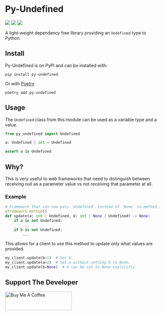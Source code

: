 # Py-Undefined

![](https://img.shields.io/badge/License-ApacheV2-blue.svg)
![](https://img.shields.io/badge/code%20style-black-000000.svg)
![](https://img.shields.io/pypi/v/py-undefined.svg)

A light-weight dependency free library providing an `Undefined` type to Python.

## Install

Py-Undefined is on PyPI and can be installed with:

```shell
pip install py-undefined
```

Or with [Poetry](https://python-poetry.org/)

```shell
poetry add py-undefined
```

## Usage

The `Undefined` class from this module can be used as a variable type and a value.

```python
from py_undefined import Undefined

a: Undefined | int = Undefined

assert a is Undefined
```

## Why?

This is very useful to web frameworks that need to distinguish between receiving null
as a parameter value vs not receiving that parameter at all.

### Example

```python
# Framework that can now pass `Undefined` instead of `None` to method if param was absent from request.
@framework.method()
def update(a: int | Undefined, b: int | None | Undefined) -> None:
    if a is not Undefined:
        ...
    if b is not Undefined:
        ...
```

This allows for a client to use this method to update only what values are provided.

```python
my_client.update(b=1)  # Set b.
my_client.update(a=2)  # Set a without setting b to None.
my_client.update(b=None)  # b can be set to None explicitly.
```

## Support The Developer

<a href="https://www.buymeacoffee.com/mburkard" target="_blank">
  <img src="https://cdn.buymeacoffee.com/buttons/v2/default-blue.png"
       width="217"
       height="60"
       alt="Buy Me A Coffee">
</a>
